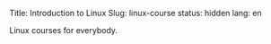 Title: Introduction to Linux
Slug: linux-course
status: hidden
lang: en

Linux courses for everybody.

